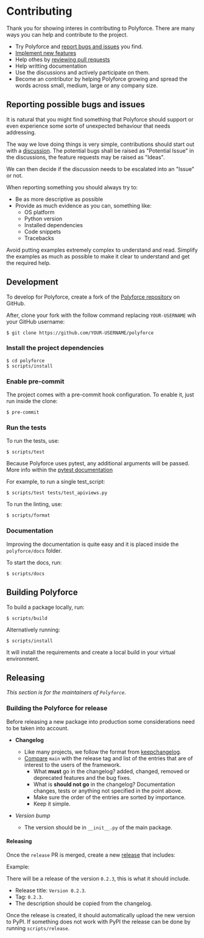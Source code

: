 # Contributing

Thank you for showing interes in contributing to Polyforce. There are many ways you can help and contribute to the
project.

* Try Polyforce and [report bugs and issues](https://github.com/tarsil/polyforce/issues/new) you find.
* [Implement new features](https://github.com/tarsil/polyforce/issues?q=is%3Aissue+is%3Aopen+label%3A%22good+first+issue%22)
* Help othes by [reviewing pull requests](https://github.com/tarsil/polyforce/pulls)
* Help writting documentation
* Use the discussions and actively participate on them.
* Become an contributor by helping Polyforce growing and spread the words across small, medium, large or any company
size.

## Reporting possible bugs and issues

It is natural that you might find something that Polyforce should support or even experience some sorte of unexpected
behaviour that needs addressing.

The way we love doing things is very simple, contributions should start out with a
[discussion](https://github.com/tarsil/polyforce/discussions). The potential bugs shall be raised as "Potential Issue"
in the discussions, the feature requests may be raised as "Ideas".

We can then decide if the discussion needs to be escalated into an "Issue" or not.

When reporting something you should always try to:

* Be as more descriptive as possible
* Provide as much evidence as you can, something like:
    * OS platform
    * Python version
    * Installed dependencies
    * Code snippets
    * Tracebacks

Avoid putting examples extremely complex to understand and read. Simplify the examples as much as possible to make
it clear to understand and get the required help.

## Development

To develop for Polyforce, create a fork of the [Polyforce repository](https://github.com/tarsil/polyforce) on GitHub.

After, clone your fork with the follow command replacing `YOUR-USERNAME` wih your GitHub username:

```shell
$ git clone https://github.com/YOUR-USERNAME/polyforce
```

### Install the project dependencies

```shell
$ cd polyforce
$ scripts/install
```

### Enable pre-commit

The project comes with a pre-commit hook configuration. To enable it, just run inside the clone:

```shell
$ pre-commit
```

### Run the tests

To run the tests, use:

```shell
$ scripts/test
```

Because Polyforce uses pytest, any additional arguments will be passed. More info within the
[pytest documentation](https://docs.pytest.org/en/latest/how-to/usage.html)

For example, to run a single test_script:

```shell
$ scripts/test tests/test_apiviews.py
```

To run the linting, use:

```shell
$ scripts/format
```

### Documentation

Improving the documentation is quite easy and it is placed inside the `polyforce/docs` folder.

To start the docs, run:

```shell
$ scripts/docs
```

## Building Polyforce

To build a package locally, run:

```shell
$ scripts/build
```

Alternatively running:

```
$ scripts/install
```

It will install the requirements and create a local build in your virtual environment.

## Releasing

*This section is for the maintainers of `Polyforce`*.

### Building the Polyforce for release

Before releasing a new package into production some considerations need to be taken into account.

* **Changelog**
    * Like many projects, we follow the format from [keepchangelog](https://keepachangelog.com/en/1.0.0/).
    * [Compare](https://github.com/tarsil/polyforce/compare/) `main` with the release tag and list of the entries
that are of interest to the users of the framework.
        * What **must** go in the changelog? added, changed, removed or deprecated features and the bug fixes.
        * What is **should not go** in the changelog? Documentation changes, tests or anything not specified in the
point above.
        * Make sure the order of the entries are sorted by importance.
        * Keep it simple.

* *Version bump*
    * The version should be in `__init__.py` of the main package.

#### Releasing

Once the `release` PR is merged, create a new [release](https://github.com/tarsil/polyforce/releases/new)
that includes:

Example:

There will be a release of the version `0.2.3`, this is what it should include.

* Release title: `Version 0.2.3`.
* Tag: `0.2.3`.
* The description should be copied from the changelog.

Once the release is created, it should automatically upload the new version to PyPI. If something
does not work with PyPI the release can be done by running `scripts/release`.
